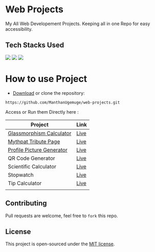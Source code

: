 # Web Projects
My All Web Developement Projects.
Keeping all in one Repo for easy accessibility. 

## Tech Stacks Used

<a target="_blank" href="https://www.w3schools.com/html/default.asp"><img src="https://img.shields.io/badge/html5%20-%23E34F26.svg?&style=for-the-badge&logo=html5&logoColor=white"></img></a>
<a target="_blank" href="https://www.w3schools.com/css/default.asp"><img src="https://img.shields.io/badge/css3%20-%231572B6.svg?&style=for-the-badge&logo=css3&logoColor=white"></img></a>
<a target="_blank" href="https://www.w3schools.com/js/default.asp"><img src="https://img.shields.io/badge/javascript%20-%23323330.svg?&style=for-the-badge&logo=javascript&logoColor=%23F7DF1E"></img></a>

# How to use Project 

- [Download](https://github.com/ManthanUgemuge/Web-Projects/archive/refs/heads/main.zip) or clone the repository:

```
https://github.com/ManthanUgemuge/web-projects.git
```

Access or Run them Directly here :

|Project|Link|
| ------------- | ------------- |
|[Glassmorphism Calculator](https://github.com/ManthanUgemuge/Web-Projects/tree/main/Glassmorphism%20Calculator)|[Live](https://manthanugemuge.github.io/Web-Projects/Glassmorphism%20Calculator/)|
|[Mythpat Tribute Page](https://github.com/ManthanUgemuge/Web-Projects/tree/main/Mythpat%20Tribute%20Page)|[Live](https://manthanugemuge.github.io/Web-Projects/Mythpat%20Tribute%20Page)|
|[Profile Picture Generator](https://github.com/ManthanUgemuge/Web-Projects/tree/main/Profile%20Picture%20Generator)|[Live](https://manthanugemuge.github.io/Web-Projects/Profile%20Picture%20Generator)|
|QR Code Generator|[Live](https://manthanugemuge.github.io/Web-Projects/QR%20Code%20Generator)|
|Scientific Calculator|[Live](https://manthanugemuge.github.io/Web-Projects/Scientific%20Calculator)|
|Stopwatch|[Live](https://manthanugemuge.github.io/Web-Projects/Stop%20Watch)|
|Tip Calculator|[Live](https://manthanugemuge.github.io/Web-Projects/Tip%20Calculator)|
|||

<!-- ll Projects [Live](https://manthanugemuge.github.io/WebProjects/Tip%20Calculator) -->


## Contributing
Pull requests are welcome, feel free to ```fork``` this repo.

## License
This project is open-sourced under the [MIT license]().
